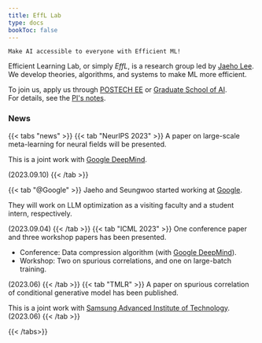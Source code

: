 ```yaml
---
title: EffL Lab
type: docs
bookToc: false
---
```


`Make AI accessible to everyone with Efficient ML!`

Efficient Learning Lab, or simply _EffL_, is a research group led by [Jaeho Lee](https://jaeho-lee.github.io).  
We develop theories, algorithms, and systems to make ML more efficient.

To join us, apply us through [POSTECH EE](https://ee.postech.ac.kr) or [Graduate School of AI](https://ai.postech.ac.kr).  
For details, see the [PI's notes](https://jaeho-lee.github.io/docs/advising/future/).


### **News**

{{< tabs "news" >}}
{{< tab "NeurIPS 2023" >}}
A paper on large-scale meta-learning for neural fields will be presented.

This is a joint work with [Google DeepMind](https://www.deepmind.com).

(2023.09.10)
{{< /tab >}}

{{< tab "@Google" >}}
Jaeho and Seungwoo started working at [Google](research.google).

They will work on LLM optimization as a visiting faculty and a student intern, respectively.

(2023.09.04)
{{< /tab >}}
{{< tab "ICML 2023" >}}
One conference paper and three workshop papers has been presented.  
- Conference: Data compression algorithm (with [Google DeepMind](https://www.deepmind.com)).  
- Workshop: Two on spurious correlations, and one on large-batch training.  

(2023.06)
{{< /tab >}}
{{< tab "TMLR" >}}
A paper on spurious correlation of conditional generative model has been published.

This is a joint work with [Samsung Advanced Institute of Technology](https://www.sait.samsung.co.kr/).  
(2023.06)
{{< /tab >}}

{{< /tabs>}}
